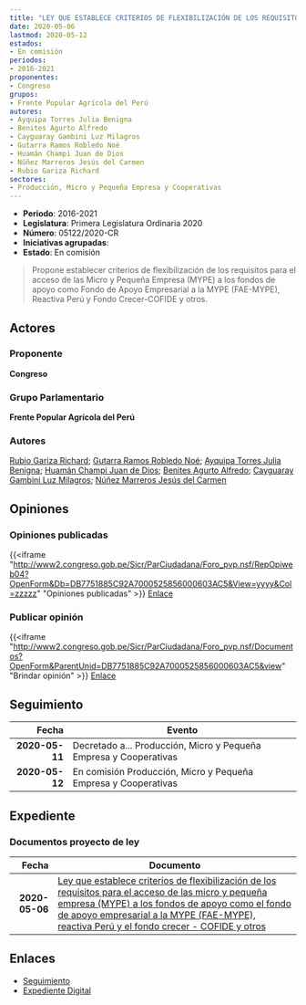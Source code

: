 ```yaml
---
title: "LEY QUE ESTABLECE CRITERIOS DE FLEXIBILIZACIÓN DE LOS REQUISITOS PARA EL ACCESO DE LA MICRO Y PEQUEÑA EMPRESA (MYPE) A LOS FONDOS DE APOYO COMO EL FONDO DE APOYO EMPRESARIAL A LA MYPE (FAE-MYPE), REACTIVA PERÚ Y EL FONDO CRECER.COFIDE Y OTROS"
date: 2020-05-06
lastmod: 2020-05-12
estados:
- En comisión
periodos:
- 2016-2021
proponentes:
- Congreso
grupos:
- Frente Popular Agrícola del Perú
autores:
- Ayquipa Torres Julia Benigna
- Benites Agurto Alfredo
- Cayguaray Gambini Luz Milagros
- Gutarra Ramos Robledo Noé
- Huamán Champi Juan de Dios
- Núñez Marreros Jesús del Carmen
- Rubio Gariza Richard
sectores:
- Producción, Micro y Pequeña Empresa y Cooperativas
---
```

- **Periodo**: 2016-2021
- **Legislatura**: Primera Legislatura Ordinaria 2020
- **Número**: 05122/2020-CR
- **Iniciativas agrupadas**: 
- **Estado**: En comisión

> Propone establecer criterios de flexibilización de los requisitos para el acceso de las Micro y Pequeña Empresa (MYPE) a los fondos de apoyo como Fondo de Apoyo Empresarial a la MYPE (FAE-MYPE), Reactiva Perú y Fondo Crecer-COFIDE y otros.


## Actores

### Proponente

**Congreso**

### Grupo Parlamentario

**Frente Popular Agrícola del Perú**

### Autores

[Rubio Gariza Richard](mailto:mailto:rrubio@congreso.gob.pe); [Gutarra Ramos Robledo Noé](mailto:mailto:rgutarra@congreso.gob.pe); [Ayquipa Torres Julia Benigna](mailto:mailto:jayquipa@congreso.gob.pe); [Huamán Champi Juan de Dios](mailto:mailto:jhuamanch@congreso.gob.pe); [Benites Agurto Alfredo](mailto:mailto:abenites@congreso.gob.pe); [Cayguaray Gambini Luz Milagros](mailto:mailto:lcayguaray@congreso.gob.pe); [Núñez Marreros Jesús del Carmen](mailto:mailto:jnunez@congreso.gob.pe)

## Opiniones

### Opiniones publicadas

{{<iframe "http://www2.congreso.gob.pe/Sicr/ParCiudadana/Foro_pvp.nsf/RepOpiweb04?OpenForm&Db=DB7751885C92A7000525856000603AC5&View=yyyy&Col=zzzzz" "Opiniones publicadas" >}}
[Enlace](http://www2.congreso.gob.pe/Sicr/ParCiudadana/Foro_pvp.nsf/RepOpiweb04?OpenForm&Db=DB7751885C92A7000525856000603AC5&View=yyyy&Col=zzzzz)

### Publicar opinión

{{<iframe "http://www2.congreso.gob.pe/Sicr/ParCiudadana/Foro_pvp.nsf/Documentos?OpenForm&ParentUnid=DB7751885C92A7000525856000603AC5&view" "Brindar opinión" >}}
[Enlace](http://www2.congreso.gob.pe/Sicr/ParCiudadana/Foro_pvp.nsf/Documentos?OpenForm&ParentUnid=DB7751885C92A7000525856000603AC5&view)


## Seguimiento

| Fecha | Evento |
|------:|--------|
| **2020-05-11** | Decretado a... Producción, Micro y Pequeña Empresa y Cooperativas |
| **2020-05-12** | En comisión Producción, Micro y Pequeña Empresa y Cooperativas |

## Expediente

### Documentos proyecto de ley

| Fecha | Documento |
|------:|-----------|
| **2020-05-06** | [Ley que establece criterios de flexibilización de los requisitos para el acceso de las micro y pequeña empresa (MYPE) a los fondos de apoyo como el fondo de apoyo empresarial a la MYPE (FAE-MYPE), reactiva Perú y el fondo crecer - COFIDE y otros](http://www.leyes.congreso.gob.pe/Documentos/2016_2021/Proyectos_de_Ley_y_de_Resoluciones_Legislativas/PL05122_20200506.pdf) |

## Enlaces

- [Seguimiento](http://www2.congreso.gob.pe/Sicr/TraDocEstProc/CLProLey2016.nsf/f7fff46988ca05b1052578e100829cc7/0ed39117384dc89c0525856000715d24?OpenDocument)
- [Expediente Digital](http://www2.congreso.gob.pe/Sicr/TraDocEstProc/Expvirt_2011.nsf/visbusqptramdoc1621/05122?opendocument)

